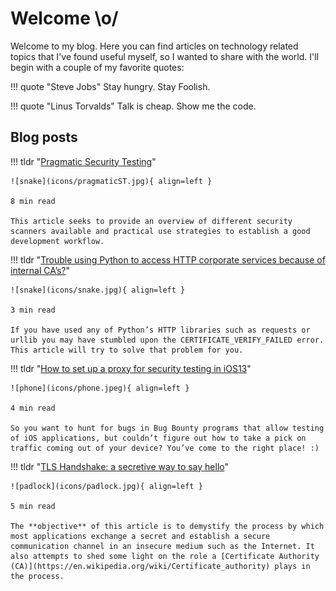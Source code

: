 # Welcome \o/

Welcome to my blog. Here you can find articles on technology related topics that I've found useful myself, so I wanted to share with the world. I'll begin with a couple of my favorite quotes:

!!! quote "Steve Jobs"
    Stay hungry. Stay Foolish.

!!! quote "Linus Torvalds"
    Talk is cheap. Show me the code.

## Blog posts

!!! tldr "[Pragmatic Security Testing](blog/pragmaticST/article.md)"
    
    ![snake](icons/pragmaticST.jpg){ align=left }
    
    8 min read

    This article seeks to provide an overview of different security scanners available and practical use strategies to establish a good development workflow.

!!! tldr "[Trouble using Python to access HTTP corporate services because of internal CA’s?](blog/pythonCustomsCAs/article.md)"
    
    ![snake](icons/snake.jpg){ align=left }
    
    3 min read

    If you have used any of Python’s HTTP libraries such as requests or urllib you may have stumbled upon the CERTIFICATE_VERIFY_FAILED error. This article will try to solve that problem for you.

!!! tldr "[How to set up a proxy for security testing in iOS13](blog/proxyIos13/article.md)"
    
    ![phone](icons/phone.jpeg){ align=left }
    
    4 min read

    So you want to hunt for bugs in Bug Bounty programs that allow testing of iOS applications, but couldn’t figure out how to take a pick on traffic coming out of your device? You’ve come to the right place! :)

!!! tldr "[TLS Handshake: a secretive way to say hello](blog/tlsHandshake/article.md)"
    
    ![padlock](icons/padlock.jpg){ align=left }
    
    5 min read

    The **objective** of this article is to demystify the process by which most applications exchange a secret and establish a secure communication channel in an insecure medium such as the Internet. It also attempts to shed some light on the role a [Certificate Authority (CA)](https://en.wikipedia.org/wiki/Certificate_authority) plays in the process.